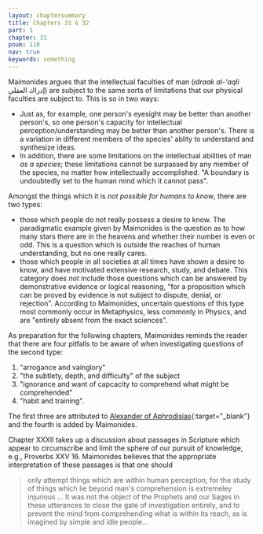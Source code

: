 ```yaml
---
layout: chaptersummary
title: Chapters 31 & 32
part: 1
chapter: 31
pnum: 110
nav: true
keywords: something
---
```


Maimonides argues that the intellectual faculties of man (_idraak al-'aqli_ إدراك العقلي) are subject to the same sorts of limitations that our physical faculties are subject to. This is so in two ways:
- Just as, for example, one person's eyesight may be better than another person's, so one person's capacity for intellectual perception/understanding may be better than another person's. There is a variation in different members of the species' ablity to understand and synthesize ideas.
- In addition, there are some limitations on the intellectual abilities of man _as a species_; these limitations cannot be surpassed by any member of the species, no matter how intellectually accomplished. "A boundary is undoubtedly set to the human mind which it cannot pass".

Amongst the things which it is *not possible for humans to know*, there are two types:
- those which people do not really possess a desire to know. The paradigmatic example given by Maimonides is the question as to how many stars there are in the heavens and whether their number is even or odd. This is a question which is outside the reaches of human understanding, but no one really cares.
- those which people in all societies at all times have shown a desire to know, and have motivated extensive research, study, and debate. This category does *not* include those questions which can be answered by demonstrative evidence or logical reasoning, "for a proposition which can be proved by evidence is not subject to dispute, denial, or rejection". According to Maimonides, uncertain questions of this type most commonly occur in Metaphysics, less commonly in Physics, and are "entirely absent from the exact sciences".

As preparation for the following chapters, Maimonides reminds the reader that there are four pitfalls to be aware of when investigating questions of the second type:
1. "arrogance and vainglory"
2. "the subtlety, depth, and difficulty" of the subject
3. "ignorance and want of capcacity to comprehend what might be comprehended"
4. "habit and training".

The first three are attributed to [Alexander of Aphrodisias](https://en.wikipedia.org/wiki/Alexander_of_Aphrodisias){:target="_blank"} and the fourth is added by Maimonides.

Chapter XXXII takes up a discussion about passages in Scripture which appear to circumscribe and limit the sphere of our pursuit of knowledge, e.g., Proverbs XXV 16. Maimonides believes that the appropriate interpretation of these passages is that one should 
> only attempt things which are within human perception; for the study of things which lie beyond man's comprehension is extremeley injurious ... It was not the object of the Prophets and our Sages in these utterances to close the gate of investigation entirely, and to prevent the mind from comprehending what is within its reach, as is imagined by simple and idle people...
